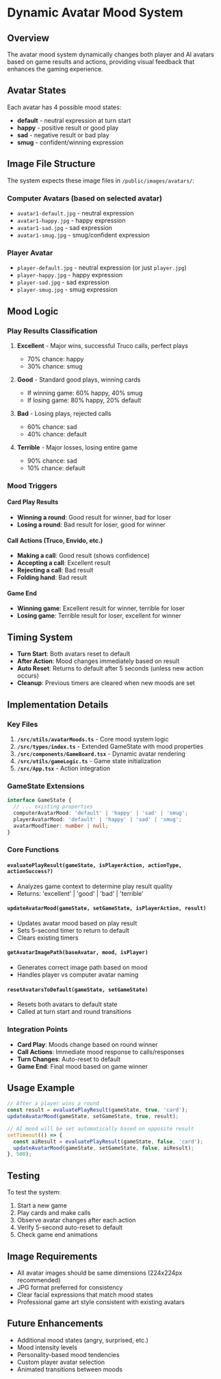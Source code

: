 # Dynamic Avatar Mood System

## Overview
The avatar mood system dynamically changes both player and AI avatars based on game results and actions, providing visual feedback that enhances the gaming experience.

## Avatar States
Each avatar has 4 possible mood states:
- **default** - neutral expression at turn start
- **happy** - positive result or good play
- **sad** - negative result or bad play  
- **smug** - confident/winning expression

## Image File Structure
The system expects these image files in `/public/images/avatars/`:

### Computer Avatars (based on selected avatar)
- `avatar1-default.jpg` - neutral expression
- `avatar1-happy.jpg` - happy expression
- `avatar1-sad.jpg` - sad expression  
- `avatar1-smug.jpg` - smug/confident expression

### Player Avatar
- `player-default.jpg` - neutral expression (or just `player.jpg`)
- `player-happy.jpg` - happy expression
- `player-sad.jpg` - sad expression
- `player-smug.jpg` - smug expression

## Mood Logic

### Play Results Classification
1. **Excellent** - Major wins, successful Truco calls, perfect plays
   - 70% chance: happy
   - 30% chance: smug

2. **Good** - Standard good plays, winning cards
   - If winning game: 60% happy, 40% smug
   - If losing game: 80% happy, 20% default

3. **Bad** - Losing plays, rejected calls
   - 60% chance: sad
   - 40% chance: default

4. **Terrible** - Major losses, losing entire game
   - 90% chance: sad
   - 10% chance: default

### Mood Triggers

#### Card Play Results
- **Winning a round**: Good result for winner, bad for loser
- **Losing a round**: Bad result for loser, good for winner

#### Call Actions (Truco, Envido, etc.)
- **Making a call**: Good result (shows confidence)
- **Accepting a call**: Excellent result 
- **Rejecting a call**: Bad result
- **Folding hand**: Bad result

#### Game End
- **Winning game**: Excellent result for winner, terrible for loser
- **Losing game**: Terrible result for loser, excellent for winner

## Timing System
- **Turn Start**: Both avatars reset to default
- **After Action**: Mood changes immediately based on result
- **Auto Reset**: Returns to default after 5 seconds (unless new action occurs)
- **Cleanup**: Previous timers are cleared when new moods are set

## Implementation Details

### Key Files
1. **`/src/utils/avatarMoods.ts`** - Core mood system logic
2. **`/src/types/index.ts`** - Extended GameState with mood properties
3. **`/src/components/GameBoard.tsx`** - Dynamic avatar rendering
4. **`/src/utils/gameLogic.ts`** - Game state initialization
5. **`/src/App.tsx`** - Action integration

### GameState Extensions
```typescript
interface GameState {
  // ... existing properties
  computerAvatarMood: 'default' | 'happy' | 'sad' | 'smug';
  playerAvatarMood: 'default' | 'happy' | 'sad' | 'smug'; 
  avatarMoodTimer: number | null;
}
```

### Core Functions

#### `evaluatePlayResult(gameState, isPlayerAction, actionType, actionSuccess?)`
- Analyzes game context to determine play result quality
- Returns: 'excellent' | 'good' | 'bad' | 'terrible'

#### `updateAvatarMood(gameState, setGameState, isPlayerAction, result)`
- Updates avatar mood based on play result
- Sets 5-second timer to return to default
- Clears existing timers

#### `getAvatarImagePath(baseAvatar, mood, isPlayer)`
- Generates correct image path based on mood
- Handles player vs computer avatar naming

#### `resetAvatarsToDefault(gameState, setGameState)`
- Resets both avatars to default state
- Called at turn start and round transitions

### Integration Points
- **Card Play**: Moods change based on round winner
- **Call Actions**: Immediate mood response to calls/responses
- **Turn Changes**: Auto-reset to default
- **Game End**: Final mood based on game winner

## Usage Example
```typescript
// After a player wins a round
const result = evaluatePlayResult(gameState, true, 'card');
updateAvatarMood(gameState, setGameState, true, result);

// AI mood will be set automatically based on opposite result
setTimeout(() => {
  const aiResult = evaluatePlayResult(gameState, false, 'card');
  updateAvatarMood(gameState, setGameState, false, aiResult);
}, 500);
```

## Testing
To test the system:
1. Start a new game
2. Play cards and make calls
3. Observe avatar changes after each action
4. Verify 5-second auto-reset to default
5. Check game end animations

## Image Requirements
- All avatar images should be same dimensions (224x224px recommended)
- JPG format preferred for consistency  
- Clear facial expressions that match mood states
- Professional game art style consistent with existing avatars

## Future Enhancements
- Additional mood states (angry, surprised, etc.)
- Mood intensity levels
- Personality-based mood tendencies
- Custom player avatar selection
- Animated transitions between moods
